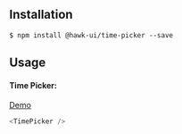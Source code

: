 ## Installation
`$ npm install @hawk-ui/time-picker --save`


## Usage


#### Time Picker:
[Demo](https://hawk.wallnit.com/#!/TimePicker/1)
```js
<TimePicker />
```
